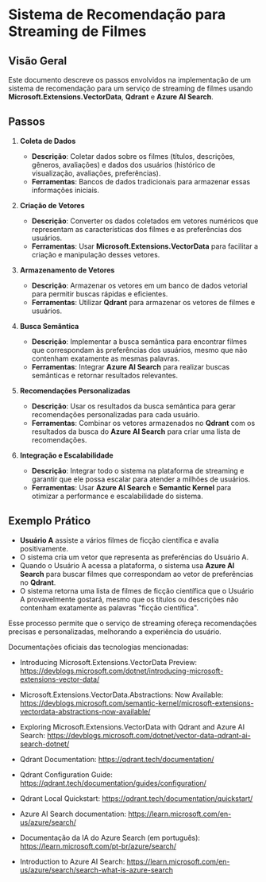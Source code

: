 # Sistema de Recomendação para Streaming de Filmes

## Visão Geral

Este documento descreve os passos envolvidos na implementação de um sistema de recomendação para um serviço de streaming de filmes usando **Microsoft.Extensions.VectorData**, **Qdrant** e **Azure AI Search**.

## Passos

1. **Coleta de Dados**
   - **Descrição**: Coletar dados sobre os filmes (títulos, descrições, gêneros, avaliações) e dados dos usuários (histórico de visualização, avaliações, preferências).
   - **Ferramentas**: Bancos de dados tradicionais para armazenar essas informações iniciais.

2. **Criação de Vetores**
   - **Descrição**: Converter os dados coletados em vetores numéricos que representam as características dos filmes e as preferências dos usuários.
   - **Ferramentas**: Usar **Microsoft.Extensions.VectorData** para facilitar a criação e manipulação desses vetores.

3. **Armazenamento de Vetores**
   - **Descrição**: Armazenar os vetores em um banco de dados vetorial para permitir buscas rápidas e eficientes.
   - **Ferramentas**: Utilizar **Qdrant** para armazenar os vetores de filmes e usuários.

4. **Busca Semântica**
   - **Descrição**: Implementar a busca semântica para encontrar filmes que correspondam às preferências dos usuários, mesmo que não contenham exatamente as mesmas palavras.
   - **Ferramentas**: Integrar **Azure AI Search** para realizar buscas semânticas e retornar resultados relevantes.

5. **Recomendações Personalizadas**
   - **Descrição**: Usar os resultados da busca semântica para gerar recomendações personalizadas para cada usuário.
   - **Ferramentas**: Combinar os vetores armazenados no **Qdrant** com os resultados da busca do **Azure AI Search** para criar uma lista de recomendações.

6. **Integração e Escalabilidade**
   - **Descrição**: Integrar todo o sistema na plataforma de streaming e garantir que ele possa escalar para atender a milhões de usuários.
   - **Ferramentas**: Usar **Azure AI Search** e **Semantic Kernel** para otimizar a performance e escalabilidade do sistema.

## Exemplo Prático

- **Usuário A** assiste a vários filmes de ficção científica e avalia positivamente.
- O sistema cria um vetor que representa as preferências do Usuário A.
- Quando o Usuário A acessa a plataforma, o sistema usa **Azure AI Search** para buscar filmes que correspondam ao vetor de preferências no **Qdrant**.
- O sistema retorna uma lista de filmes de ficção científica que o Usuário A provavelmente gostará, mesmo que os títulos ou descrições não contenham exatamente as palavras "ficção científica".

Esse processo permite que o serviço de streaming ofereça recomendações precisas e personalizadas, melhorando a experiência do usuário.

Documentações oficiais das tecnologias mencionadas:

- Introducing Microsoft.Extensions.VectorData Preview: https://devblogs.microsoft.com/dotnet/introducing-microsoft-extensions-vector-data/

- Microsoft.Extensions.VectorData.Abstractions: Now Available: https://devblogs.microsoft.com/semantic-kernel/microsoft-extensions-vectordata-abstractions-now-available/

- Exploring Microsoft.Extensions.VectorData with Qdrant and Azure AI Search: https://devblogs.microsoft.com/dotnet/vector-data-qdrant-ai-search-dotnet/

- Qdrant Documentation: https://qdrant.tech/documentation/

- Qdrant Configuration Guide: https://qdrant.tech/documentation/guides/configuration/

- Qdrant Local Quickstart: https://qdrant.tech/documentation/quickstart/

- Azure AI Search documentation: https://learn.microsoft.com/en-us/azure/search/

- Documentação da IA do Azure Search (em português): https://learn.microsoft.com/pt-br/azure/search/

- Introduction to Azure AI Search: https://learn.microsoft.com/en-us/azure/search/search-what-is-azure-search
